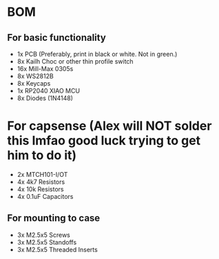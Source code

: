 # BOM

## For basic functionality

- 1x PCB (Preferably, print in black or white. Not in green.)
- 8x Kailh Choc or other thin profile switch
- 16x Mill-Max 0305s
- 8x WS2812B
- 8x Keycaps
- 1x RP2040 XIAO MCU
- 8x Diodes (1N4148)

# For capsense (Alex will NOT solder this lmfao good luck trying to get him to do it)
- 2x MTCH101-I/OT
- 4x 4k7 Resistors
- 4x 10k Resistors
- 4x 0.1uF Capacitors

## For mounting to case
- 3x M2.5x5 Screws
- 3x M2.5x5 Standoffs
- 3x M2.5x5 Threaded Inserts 